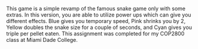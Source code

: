 This game is a simple revamp of the famous snake game only with some extras. In this version, you are able to utilize power ups which can give you different effects. Blue gives you temporary speed, Pink shrinks you by 2, Yellow doubles the snake size for a couple of seconds, and Cyan gives you triple per pellet eaten.
This assignment was completed for my COP2800 class at Miami Dade College.
